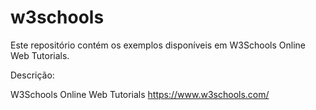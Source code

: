 # w3schools

Este repositório contém os exemplos disponíveis em W3Schools Online Web Tutorials.

Descrição:

W3Schools Online Web Tutorials
https://www.w3schools.com/
